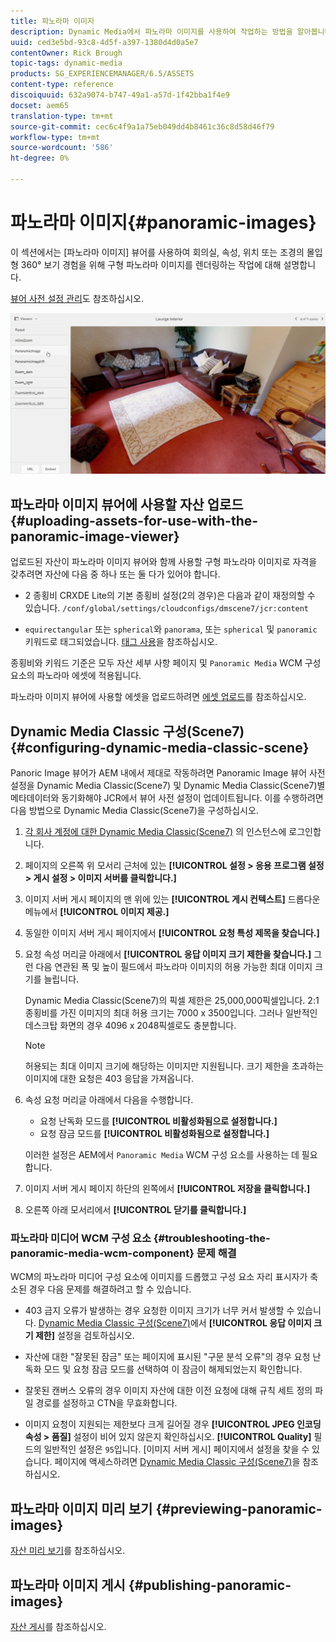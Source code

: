 ```yaml
---
title: 파노라마 이미지
description: Dynamic Media에서 파노라마 이미지를 사용하여 작업하는 방법을 알아봅니다.
uuid: ced3e5bd-93c8-4d5f-a397-1380d4d0a5e7
contentOwner: Rick Brough
topic-tags: dynamic-media
products: SG_EXPERIENCEMANAGER/6.5/ASSETS
content-type: reference
discoiquuid: 632a9074-b747-49a1-a57d-1f42bba1f4e9
docset: aem65
translation-type: tm+mt
source-git-commit: cec6c4f9a1a75eb049dd4b8461c36c8d58d46f79
workflow-type: tm+mt
source-wordcount: '586'
ht-degree: 0%

---
```



# 파노라마 이미지{#panoramic-images}

이 섹션에서는 [파노라마 이미지] 뷰어를 사용하여 회의실, 속성, 위치 또는 조경의 몰입형 360° 보기 경험을 위해 구형 파노라마 이미지를 렌더링하는 작업에 대해 설명합니다.

[뷰어 사전 설정 관리](/help/assets/managing-viewer-presets.md)도 참조하십시오.

![panoramic-image2](assets/panoramic-image2.png)

## 파노라마 이미지 뷰어에 사용할 자산 업로드 {#uploading-assets-for-use-with-the-panoramic-image-viewer}

업로드된 자산이 파노라마 이미지 뷰어와 함께 사용할 구형 파노라마 이미지로 자격을 갖추려면 자산에 다음 중 하나 또는 둘 다가 있어야 합니다.

* 2 종횡비
CRXDE Lite의 기본 종횡비 설정(2의 경우)은 다음과 같이 재정의할 수 있습니다.
   `/conf/global/settings/cloudconfigs/dmscene7/jcr:content`

* `equirectangular` 또는 `spherical`와 `panorama`, 또는 `spherical` 및 `panoramic` 키워드로 태그되었습니다. [태그 사용](/help/sites-authoring/tags.md)을 참조하십시오.

종횡비와 키워드 기준은 모두 자산 세부 사항 페이지 및 `Panoramic Media` WCM 구성 요소의 파노라마 에셋에 적용됩니다.

파노라마 이미지 뷰어에 사용할 에셋을 업로드하려면 [에셋 업로드](/help/assets/manage-assets.md#uploading-assets)를 참조하십시오.

## Dynamic Media Classic 구성(Scene7) {#configuring-dynamic-media-classic-scene}

Panoric Image 뷰어가 AEM 내에서 제대로 작동하려면 Panoramic Image 뷰어 사전 설정을 Dynamic Media Classic(Scene7) 및 Dynamic Media Classic(Scene7)별 메타데이터와 동기화해야 JCR에서 뷰어 사전 설정이 업데이트됩니다. 이를 수행하려면 다음 방법으로 Dynamic Media Classic(Scene7)을 구성하십시오.

1. [각 회사 계정에 대한 Dynamic Media Classic(Scene7)](https://www.adobe.com/marketing-cloud/experience-manager/scene7-login.html) 의 인스턴스에 로그인합니다.

1. 페이지의 오른쪽 위 모서리 근처에 있는 **[!UICONTROL 설정 > 응용 프로그램 설정 > 게시 설정 > 이미지 서버를 클릭합니다.]**
1. 이미지 서버 게시 페이지의 맨 위에 있는 **[!UICONTROL 게시 컨텍스트]** 드롭다운 메뉴에서 **[!UICONTROL 이미지 제공.]**

1. 동일한 이미지 서버 게시 페이지에서 **[!UICONTROL 요청 특성 제목을 찾습니다.]**
1. 요청 속성 머리글 아래에서 **[!UICONTROL 응답 이미지 크기 제한을 찾습니다.]** 그런 다음 연관된 폭 및 높이 필드에서 파노라마 이미지의 허용 가능한 최대 이미지 크기를 늘립니다.

   Dynamic Media Classic(Scene7)의 픽셀 제한은 25,000,000픽셀입니다. 2:1 종횡비를 가진 이미지의 최대 허용 크기는 7000 x 3500입니다. 그러나 일반적인 데스크탑 화면의 경우 4096 x 2048픽셀로도 충분합니다.

   >[!NOTE]
   >
   >허용되는 최대 이미지 크기에 해당하는 이미지만 지원됩니다. 크기 제한을 초과하는 이미지에 대한 요청은 403 응답을 가져옵니다.

1. 속성 요청 머리글 아래에서 다음을 수행합니다.

   * 요청 난독화 모드를 **[!UICONTROL 비활성화됨으로 설정합니다.]**
   * 요청 잠금 모드를 **[!UICONTROL 비활성화됨으로 설정합니다.]**

   이러한 설정은 AEM에서 `Panoramic Media` WCM 구성 요소를 사용하는 데 필요합니다.

1. 이미지 서버 게시 페이지 하단의 왼쪽에서 **[!UICONTROL 저장을 클릭합니다.]**

1. 오른쪽 아래 모서리에서 **[!UICONTROL 닫기를 클릭합니다.]**

### 파노라마 미디어 WCM 구성 요소 {#troubleshooting-the-panoramic-media-wcm-component} 문제 해결

WCM의 파노라마 미디어 구성 요소에 이미지를 드롭했고 구성 요소 자리 표시자가 축소된 경우 다음 문제를 해결하려고 할 수 있습니다.

* 403 금지 오류가 발생하는 경우 요청한 이미지 크기가 너무 커서 발생할 수 있습니다. [Dynamic Media Classic 구성(Scene7)](/help/assets/panoramic-images.md#configuring-dynamic-media-classic-scene)에서 **[!UICONTROL 응답 이미지 크기 제한]** 설정을 검토하십시오.

* 자산에 대한 &quot;잘못된 잠금&quot; 또는 페이지에 표시된 &quot;구문 분석 오류&quot;의 경우 요청 난독화 모드 및 요청 잠금 모드를 선택하여 이 잠금이 해제되었는지 확인합니다.
* 잘못된 캔버스 오류의 경우 이미지 자산에 대한 이전 요청에 대해 규칙 세트 정의 파일 경로를 설정하고 CTN을 무효화합니다.
* 이미지 요청이 지원되는 제한보다 크게 길어질 경우 **[!UICONTROL JPEG 인코딩 속성 > 품질]** 설정이 비어 있지 않은지 확인하십시오. **[!UICONTROL Quality]** 필드의 일반적인 설정은 `95`입니다. [이미지 서버 게시] 페이지에서 설정을 찾을 수 있습니다. 페이지에 액세스하려면 [Dynamic Media Classic 구성(Scene7)](/help/assets/panoramic-images.md#configuring-dynamic-media-classic-scene)을 참조하십시오.

## 파노라마 이미지 미리 보기 {#previewing-panoramic-images}

[자산 미리 보기](/help/assets/previewing-assets.md)를 참조하십시오.

## 파노라마 이미지 게시 {#publishing-panoramic-images}

[자산 게시](/help/assets/publishing-dynamicmedia-assets.md)를 참조하십시오.
